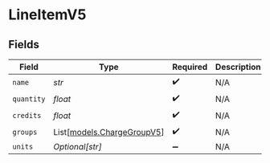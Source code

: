 # LineItemV5


## Fields

| Field                                                    | Type                                                     | Required                                                 | Description                                              |
| -------------------------------------------------------- | -------------------------------------------------------- | -------------------------------------------------------- | -------------------------------------------------------- |
| `name`                                                   | *str*                                                    | :heavy_check_mark:                                       | N/A                                                      |
| `quantity`                                               | *float*                                                  | :heavy_check_mark:                                       | N/A                                                      |
| `credits`                                                | *float*                                                  | :heavy_check_mark:                                       | N/A                                                      |
| `groups`                                                 | List[[models.ChargeGroupV5](../models/chargegroupv5.md)] | :heavy_check_mark:                                       | N/A                                                      |
| `units`                                                  | *Optional[str]*                                          | :heavy_minus_sign:                                       | N/A                                                      |